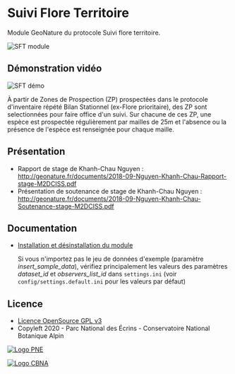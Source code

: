 # Suivi Flore Territoire

Module GeoNature du protocole Suivi flore territoire. 
 

![SFT module](http://geonature.fr/docs/img/2018-09-sft.jpg)

## Démonstration vidéo

![SFT démo](http://geonature.fr/docs/img/2019-01-geonature-sft-demo.gif)

À partir de Zones de Prospection (ZP) prospectées dans le protocole d'inventaire répété Bilan Stationnel (ex-Flore prioritaire), des ZP sont selectionnées pour faire office d'un suivi. Sur chacune de ces ZP, une espèce est prospectée régulièrement par mailles de 25m et l'absence ou la présence de l'espèce est renseignée pour chaque maille.

## Présentation

* Rapport de stage de Khanh-Chau Nguyen : http://geonature.fr/documents/2018-09-Nguyen-Khanh-Chau-Rapport-stage-M2DCISS.pdf
* Présentation de soutenance de stage de Khanh-Chau Nguyen : http://geonature.fr/documents/2018-09-Nguyen-Khanh-Chau-Soutenance-stage-M2DCISS.pdf

## Documentation

- [Installation et désinstallation du module](./docs/install.md)

  Si vous n'importez pas le jeu de données d'exemple (paramètre *insert_sample_data*), vérifiez principalement les valeurs des paramètres *dataset_id* et *observers_list_id* dans ``settings.ini`` (voir ``config/settings.default.ini`` pour les valeurs par défaut)

## Licence

* [Licence OpenSource GPL v3](./LICENSE.txt)
* Copyleft 2020 - Parc National des Écrins - Conservatoire National Botanique Alpin

[![Logo PNE](http://geonature.fr/img/logo-pne.jpg)](http://www.ecrins-parcnational.fr)

[![Logo CBNA](http://www.cbn-alpin.fr/images/stories/habillage/logo-cbna.jpg)](http://www.cbn-alpin.fr)
